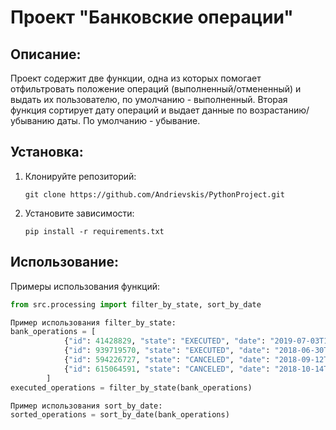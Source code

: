 # Проект "Банковские операции"

## Описание:

Проект содержит две функции, одна из которых помогает отфильтровать положение операций (выполненный/отмененный) и выдать их пользователю, 
по умолчанию - выполненный. Вторая функция сортирует дату операций и выдает данные по возрастанию/убыванию даты. По умолчанию - убывание.

## Установка:

1. Клонируйте репозиторий:
   ```
   git clone https://github.com/Andrievskis/PythonProject.git
   ```
2. Установите зависимости:
   ```
   pip install -r requirements.txt
   ```
## Использование:

Примеры использования функций:
```python
from src.processing import filter_by_state, sort_by_date

Пример использования filter_by_state:
bank_operations = [
            {"id": 41428829, "state": "EXECUTED", "date": "2019-07-03T18:35:29.512364"},
            {"id": 939719570, "state": "EXECUTED", "date": "2018-06-30T02:08:58.425572"},
            {"id": 594226727, "state": "CANCELED", "date": "2018-09-12T21:27:25.241689"},
            {"id": 615064591, "state": "CANCELED", "date": "2018-10-14T08:21:33.419441"},
        ]
executed_operations = filter_by_state(bank_operations)

Пример использования sort_by_date:
sorted_operations = sort_by_date(bank_operations)
```
